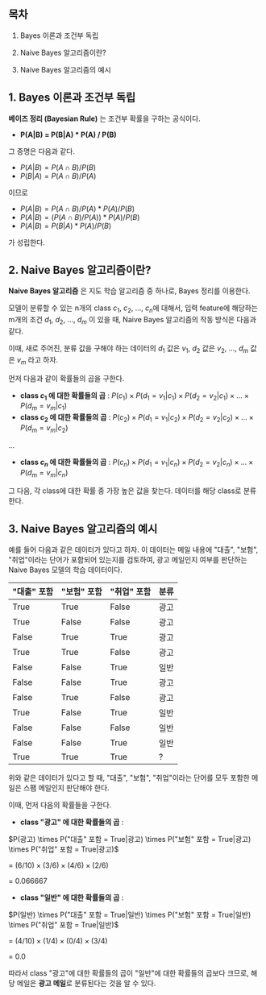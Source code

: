 ## 목차
1. Bayes 이론과 조건부 독립

2. Naive Bayes 알고리즘이란?

3. Naive Bayes 알고리즘의 예시

## 1. Bayes 이론과 조건부 독립
**베이즈 정리 (Bayesian Rule)** 는 조건부 확률을 구하는 공식이다.
* **P(A|B) = P(B|A) * P(A) / P(B)**

그 증명은 다음과 같다.

* $P(A|B) = P(A \cap B) / P(B)$
* $P(B|A) = P(A \cap B) / P(A)$

이므로

* $P(A|B) = P(A \cap B) / P(A) * P(A) / P(B)$
* $P(A|B) = (P(A \cap B) / P(A)) * P(A) / P(B)$
* $P(A|B) = P(B|A) * P(A) / P(B)$

가 성립한다.

## 2. Naive Bayes 알고리즘이란?
**Naive Bayes 알고리즘** 은 지도 학습 알고리즘 중 하나로, Bayes 정리를 이용한다.

모델이 분류할 수 있는 n개의 class $c_1$, $c_2$, ..., $c_n$에 대해서, 입력 feature에 해당하는 m개의 조건 $d_1$, $d_2$, ..., $d_m$ 이 있을 때, Naive Bayes 알고리즘의 작동 방식은 다음과 같다.

이때, 새로 주어진, 분류 값을 구해야 하는 데이터의 $d_1$ 값은 $v_1$, $d_2$ 값은 $v_2$, ..., $d_m$ 값은 $v_m$ 라고 하자.

먼저 다음과 같이 확률들의 곱을 구한다.
* **class $c_1$ 에 대한 확률들의 곱** : $P(c_1) \times P(d_1=v_1|c_1) \times P(d_2=v_2|c_1) \times ... \times P(d_m=v_m|c_1)$
* **class $c_2$ 에 대한 확률들의 곱** : $P(c_2) \times P(d_1=v_1|c_2) \times P(d_2=v_2|c_2) \times ... \times P(d_m=v_m|c_2)$

...

* **class $c_n$ 에 대한 확률들의 곱** : $P(c_n) \times P(d_1=v_1|c_n) \times P(d_2=v_2|c_n) \times ... \times P(d_m=v_m|c_n)$

그 다음, 각 class에 대한 확률 중 가장 높은 값을 찾는다. 데이터를 해당 class로 분류한다.

## 3. Naive Bayes 알고리즘의 예시
예를 들어 다음과 같은 데이터가 있다고 하자. 이 데이터는 메일 내용에 "대출", "보험", "취업"이라는 단어가 포함되어 있는지를 검토하여, 광고 메일인지 여부를 판단하는 Naive Bayes 모델의 학습 데이터이다.

|"대출" 포함|"보험" 포함|"취업" 포함|분류|
|---|---|---|---|
|True|True|False|광고|
|True|False|False|광고|
|False|True|True|광고|
|True|True|False|광고|
|False|False|True|일반|
|False|False|True|광고|
|False|True|False|광고|
|True|False|True|일반|
|False|False|False|일반|
|False|False|True|일반|
|True|True|True|?|

위와 같은 데이터가 있다고 할 때, "대출", "보험", "취업"이라는 단어를 모두 포함한 메일은 스팸 메일인지 판단해야 한다.

이때, 먼저 다음의 확률들을 구한다.

* **class "광고" 에 대한 확률들의 곱** :

$P(광고) \times P("대출" 포함 = True|광고) \times P("보험" 포함 = True|광고) \times P("취업" 포함 = True|광고)$

= $(6 / 10) \times (3 / 6) \times (4 / 6) \times (2 / 6)$

= 0.066667

* **class "일반" 에 대한 확률들의 곱** :

$P(일반) \times P("대출" 포함 = True|일반) \times P("보험" 포함 = True|일반) \times P("취업" 포함 = True|일반)$

= $(4 / 10) \times (1 / 4) \times (0 / 4) \times (3 / 4)$

= 0.0

따라서 class "광고"에 대한 확률들의 곱이 "일반"에 대한 확률들의 곱보다 크므로, 해당 메일은 **광고 메일**로 분류된다는 것을 알 수 있다.